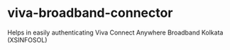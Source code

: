 # viva-broadband-connector
Helps in easily authenticating Viva Connect Anywhere Broadband Kolkata (XSINFOSOL)

